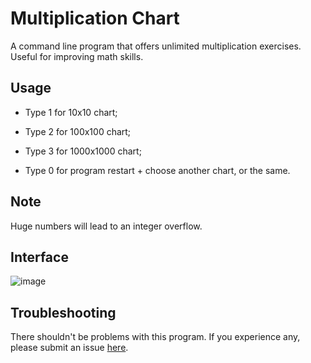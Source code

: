# Multiplication Chart
A command line program that offers unlimited multiplication exercises. Useful for improving math skills.

## Usage
- Type 1 for 10x10 chart;

- Type 2 for 100x100 chart;

- Type 3 for 1000x1000 chart;

- Type 0 for program restart + choose another chart, or the same.

## Note
Huge numbers will lead to an integer overflow.

## Interface
![image](https://github.com/Kevin4e/Multiplication-Chart/assets/123682082/3ae64810-8ac8-4dff-b9a5-3b2eedc509f3)

## Troubleshooting
There shouldn't be problems with this program. If you experience any, please submit an issue [here](https://github.com/Kevin4e/MultiplicationChart/issues).
